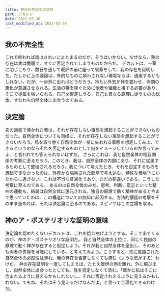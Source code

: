 ```yaml
---
title: 神の存在証明の目的
part: デカルト
date: 2022-03-30
last_modified_at: 2022-03-30
---
```

## 我の不完全性

これで終われば話はきれいにまとまるのだが、そうはいかない。なぜなら、我の存在は実は脆弱で、すぐに否定されてしまうものだからだ。
デカルトは、一室に閉じこもり、数日を通して暖炉の前に座って省察をして、我の存在を証明した。たしかに上の議論は、外的なものに煩わされない環境ならば、通用するかもしれない。だが、一歩外に出ればどうだろう。冷たい外気が体を震わせ、体調の悪化が意識させられる。生活の糧を稼ぐために他者や組織と接する必要があり、そこで従属を強いられる。自己を否定しうる、自己と異なる原理に従うものの総体、すなわち自然全体に出会うのである。

## 決定論

先の過程で導かれた我は、それが存在しない事態を想起することができないものだった。自然全体についても同様に、それが存在しない事態を想起することができないだろう。私を取り巻く自然全体が一挙に失われる事態を想定してみよ、できるというのならそれを否定するものとして何をイメージしているのか言ってみよ、と言われても答えられないはずだ。
さらにこれは、我と自然全体の相互関係の考察に至るだろう。このとき、我は、自然全体の内部にあり、それに従属するものとして整理されるだろう。我について考えたとき、それを否定するものを想起できなかったのは、外界から隔絶された部屋で考え込む、特殊な環境下にいたからに過ぎない。これは不当な普遍化であり、ただの勘違いである。こうした考察に至るのである。
あるのは自然全体のみだ。思考、判断、意志といった精神の運動も、結局は自然全体に還元される。独自の原理で動く精神があると今まで思っていたのは、この構造についての無知に起因する。方法的懐疑の考察をそのまま進めれば、それは決定論に至るのである。スピノザはこの立場を取る。

## 神のア・ポステリオリな証明の意味

決定論を認めたくないデカルトは、これを捻じ曲げようとする。そこで出てくるのが、神のア・ポステリオリな証明だ。
我と自然全体の上位に、同じく独自の原理で動く神が存在すると仮定しよう。それが我と自然全体を産出し、そのあとも両者の併存を可能にしている、と考えてみよう。こうすると、先に意識された自然全体の必然性は薄れ、我の存在を否定しなくても済む（ような気がする）わけだ。
神の存在証明を一度してしまえば、たとえ暖炉の側を離れ、外に飛び出し、自然全体に出会ったとしても、我を否定しなくて済む。「確かに私はそこに含まれるように見えるかもしれないし、それに否定されえるように見えるかもしれない。でもね、それはそう見えるだけなんだよ」と言って合理化できるわけだ。
